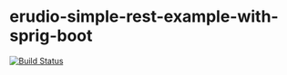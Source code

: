 # erudio-simple-rest-example-with-sprig-boot

[![Build Status](https://travis-ci.org/leandrocgsi/erudio-simple-rest-example-with-sprig-boot.svg?branch=master)](https://travis-ci.org/leandrocgsi/erudio-simple-rest-example-with-sprig-boot)